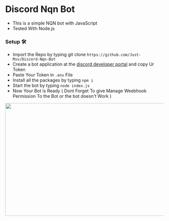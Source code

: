# Discord Nqn Bot
- This is a simple NQN bot with JavaScript
- Tested With Node.js

### Setup 🛠

- Import the Repo by typing git clone `https://github.com/Just-Msv/Discord-Nqn-Bot` 
- Create a bot application at the [discord developer portal](https://discord.com/developers/applications) and copy Ur Token
- Paste Your Token in `.env` File
- Install all the packages by typing `npm i`
- Start the bot by typing `node index.js`
- Now Your Bot is Ready ( Dont Forget To give Manage Weebhook Permission To the Bot or the bot doesn't Work )

<p align="center">
  <img height="360" width="600" alt="" src="https://media.discordapp.net/attachments/828903700977811468/853591809279787028/unknown.png?width=230&height=115" />
</p> 
